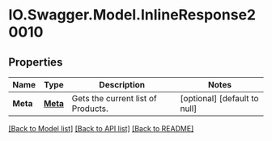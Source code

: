 # IO.Swagger.Model.InlineResponse20010
## Properties

Name | Type | Description | Notes
------------ | ------------- | ------------- | -------------
**Meta** | [**Meta**](Meta.md) | Gets the current list of Products. | [optional] [default to null]

[[Back to Model list]](../README.md#documentation-for-models) [[Back to API list]](../README.md#documentation-for-api-endpoints) [[Back to README]](../README.md)

